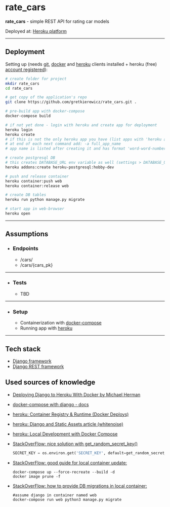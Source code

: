 # rate_cars

**rate_cars** - simple REST API for rating car models

Deployed at: [Heroku platform](https://tranquil-caverns-25726.herokuapp.com/)

---

## Deployment

Setting up (needs 
[git](https://git-scm.com/downloads),
[docker](https://docs.docker.com/compose/install/) and
[heroku](https://devcenter.heroku.com/articles/heroku-cli) clients installed +
heroku (free) [account registered](https://signup.heroku.com)):

```bash
# create folder for project
mkdir rate_cars
cd rate_cars

# get copy of the application's repo
git clone https://github.com/gretkierewicz/rate_cars.git .

# pre-build app with docker-compose
docker-compose build

# if not yet done - login with heroku and create app for deployment
heroku login
heroku create
# if this is not the only heroku app you have (list apps with 'heroku apps' command)
# at end of each next command add: -a full_app_name
# app name is listed after creating it and has format 'word-word-number'

# create postgresql DB
# this creates DATABASE_URL env variable as well (settings > DATABASE_URL)
heroku addons:create heroku-postgresql:hobby-dev

# push and release container
heroku container:push web
heroku container:release web

# create DB tables
heroku run python manage.py migrate

# start app in web-browser
heroku open
```
---

## Assumptions

* ### Endpoints

    * /cars/
    * /cars/{cars_pk}

---

* ### Tests

    * TBD

---

* ### Setup

    * Containerization with [docker-compose](https://docs.docker.com/compose/)
    * Running app with [heroku](https://heroku.com/)

---

## Tech stack

* [Django framework](https://www.djangoproject.com)
* [Django REST framework](https://www.django-rest-framework.org)

## Used sources of knowledge

* [Deploying Django to Heroku With Docker by Michael Herman](https://testdriven.io/blog/deploying-django-to-heroku-with-docker/)


* [docker-compose with django - docs](https://docs.docker.com/compose/django/)


* [heroku: Container Registry & Runtime (Docker Deploys)](https://devcenter.heroku.com/articles/container-registry-and-runtime)
* [heroku: Django and Static Assets article (whitenoise)](https://devcenter.heroku.com/articles/django-assets)
* [heroku: Local Development with Docker Compose](https://devcenter.heroku.com/articles/local-development-with-docker-compose)


* [StackOverFlow: nice solution with get_random_secret_key()](https://stackoverflow.com/questions/59719175/where-to-run-collectstatic-when-deploying-django-app-to-heroku-using-docker)
    ```python
    SECRET_KEY = os.environ.get('SECRET_KEY', default=get_random_secret_key())
    ```
* [StackOverFlow: good guide for local container update:](https://stackoverflow.com/questions/49316462/how-to-update-existing-images-with-docker-compose)
    ```shell
    docker-compose up --force-recreate --build -d
    docker image prune -f
    ```
* [StackOverFlow: how to provide DB migrations in local container:](https://stackoverflow.com/questions/33992867/how-do-you-perform-django-database-migrations-when-using-docker-compose)
    ```shell
    #assume django in container named web
    docker-compose run web python3 manage.py migrate
    ```
